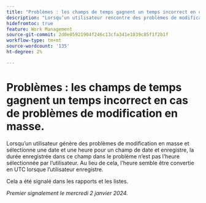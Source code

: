 ```yaml
---
title: "Problèmes : les champs de temps gagnent un temps incorrect en cas de problèmes de modification en masse"
description: "Lorsqu’un utilisateur rencontre des problèmes de modification en masse et sélectionne une date et une heure pour un champ de date et enregistre, la durée enregistrée dans ce champ dans le problème n’est pas l’heure sélectionnée par l’utilisateur. Au lieu de cela, le temps semble être converti en UTC lorsque l’utilisateur enregistre."
hidefromtoc: true
feature: Work Management
source-git-commit: 2d0e05921904f246c13cfa341e1039c85f1f2b1f
workflow-type: tm+mt
source-wordcount: '135'
ht-degree: 2%

---
```



# Problèmes : les champs de temps gagnent un temps incorrect en cas de problèmes de modification en masse.

Lorsqu’un utilisateur génère des problèmes de modification en masse et sélectionne une date et une heure pour un champ de date et enregistre, la durée enregistrée dans ce champ dans le problème n’est pas l’heure sélectionnée par l’utilisateur. Au lieu de cela, l’heure semble être convertie en UTC lorsque l’utilisateur enregistre.

Cela a été signalé dans les rapports et les listes.

_Premier signalement le mercredi 2 janvier 2024._
